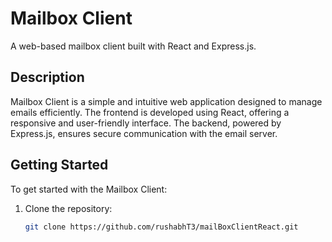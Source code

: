 # Mailbox Client

A web-based mailbox client built with React and Express.js.

## Description

Mailbox Client is a simple and intuitive web application designed to manage emails efficiently. The frontend is developed using React, offering a responsive and user-friendly interface. The backend, powered by Express.js, ensures secure communication with the email server.

## Getting Started

To get started with the Mailbox Client:

1. Clone the repository:

   ```bash
   git clone https://github.com/rushabhT3/mailBoxClientReact.git
